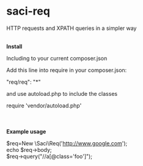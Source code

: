 # saci-req
HTTP requests and XPATH queries in a simpler way
<br />
<br />

<b>Install</b>

Including to your current composer.json

Add this line into require in your composer.json:

"req/req": "*"

and use autoload.php to include the classes

require 'vendor/autoload.php'
<br />
<br />
<br />
<br />
<b>Example usage</b>
<br />

$req=New \Saci\Req('http://www.google.com');
<br />
echo $req->body;
<br />
$req->query("//a[@class='foo']");
